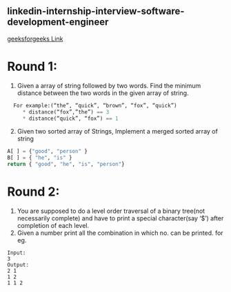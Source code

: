 linkedin-internship-interview-software-development-engineer
-----------------------------

[geeksforgeeks Link](http://www.geeksforgeeks.org/linkedin-intership-interview-software-development-engineer/)

Round 1:
========

1.  Given a array of string followed by two words. Find the minimum distance between the two words in the given array of string.
```python
  For example:(“the”, “quick”, “brown”, “fox”, “quick”)
     * distance(“fox”,”the”) == 3
     * distance(“quick”, “fox”) == 1
```
2.  Given two sorted array of Strings, Implement a merged sorted array of string
```python
A[ ] = {"good", "person" }
B[ ] = { "he", "is" }
return { "good", "he", "is", "person"}
```

Round 2:
========
1. You are supposed to do a level order traversal of a binary tree(not necessarily complete) and have to print a special character(say ‘$’) after completion of each level.
2.  Given a number print all the combination in which no. can be printed.
for eg.

```
Input:
3
Output:
2 1
1 2
1 1 2
```
